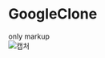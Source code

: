 # GoogleClone
only markup   
![캡처](https://user-images.githubusercontent.com/93479286/167242395-c6b16371-8304-404a-b8f8-b8aa6d578a8d.PNG)   
